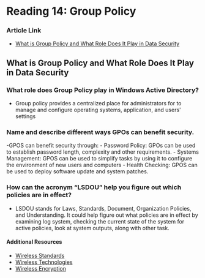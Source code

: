 # Reading 14: Group Policy 

### Article Link
- [What is Group Policy and What Role Does It Play in Data Security](https://www.lepide.com/blog/what-is-group-policy-gpo-and-what-role-does-it-play-in-data-security/)

## What is Group Policy and What Role Does It Play in Data Security

### What role does Group Policy play in Windows Active Directory?
- Group policy provides a centralized place for administrators for to manage and configure operating systems, application, and users' settings 
### Name and describe different ways GPOs can benefit security.
-GPOS can benefit security through:
    - Password Policy: GPOs can be used to establish password length, complexity and other requirements.
    - Systems Management: GPOS can be used to simplify tasks by using it to configure the environment of new users and computers 
    - Health Checking: GPOS can be used to deploy software update and system patches. 
### How can the acronym “LSDOU” help you figure out which policies are in effect?
- LSDOU stands for Laws, Standards, Document, Organization Policies, and Understanding. It could help figure out what policies are in effect by examining log system, checking the current state of the system for active policies, look at system outputs, along with other task.

#### Additional Resources 
- [Wireless Standards](https://www.professormesser.com/network-plus/n10-008/n10-008-video/wireless-standards-n10-008/)
- [Wireless Technologies](https://www.professormesser.com/network-plus/n10-008/n10-008-video/wireless-standards-n10-008/)
- [Wireless Encryption](https://www.professormesser.com/network-plus/n10-008/n10-008-video/wireless-encryption-n10-008/)